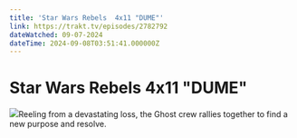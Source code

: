 ```yaml
---
title: 'Star Wars Rebels  4x11 "DUME"' 
link: https://trakt.tv/episodes/2782792
dateWatched: 09-07-2024
dateTime: 2024-09-08T03:51:41.000000Z
---
```

# Star Wars Rebels  4x11 "DUME"

![](https://walter-r2.trakt.tv/images/episodes/002/782/792/screenshots/thumb/7eb548e650.jpg)Reeling from a devastating loss, the Ghost crew rallies together to find a new purpose and resolve.